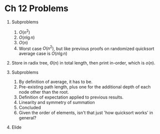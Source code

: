 # Ch 12 Problems

1. Subproblems
   1. $O(n^2)$
   2. $O(n\lg n)$
   3. $O(n)$
   4. Worst case $O(n^2)$, but like previous proofs on randomized quicksort average case is $O(n\lg n)$

2. Store in radix tree, $\Theta(n)$ in total length, then print in-order, which is $o(n)$.

3. Subproblems
   1. By definition of average, it has to be.
   2. Pre-existing path length, plus one for the additional depth of each node other than the root.
   3. Definition of expectation applied to previous results.
   4. Linearity and symmetry of summation
   5. Concluded
   6. Given the order of elements, isn't that just 'how quicksort works' in general?

4. Elide